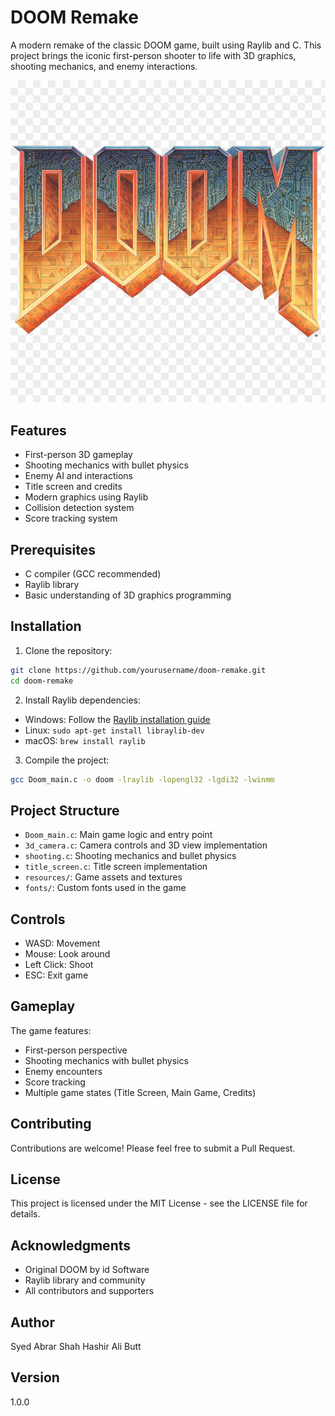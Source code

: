 # DOOM Remake

A modern remake of the classic DOOM game, built using Raylib and C. This project brings the iconic first-person shooter to life with 3D graphics, shooting mechanics, and enemy interactions.

![DOOM Remake](doom/resources/Title_Screen/TitleImage.png)

## Features

- First-person 3D gameplay
- Shooting mechanics with bullet physics
- Enemy AI and interactions
- Title screen and credits
- Modern graphics using Raylib
- Collision detection system
- Score tracking system

## Prerequisites

- C compiler (GCC recommended)
- Raylib library
- Basic understanding of 3D graphics programming

## Installation

1. Clone the repository:
```bash
git clone https://github.com/yourusername/doom-remake.git
cd doom-remake
```

2. Install Raylib dependencies:
- Windows: Follow the [Raylib installation guide](https://github.com/raysan5/raylib/wiki/Installation-Guide)
- Linux: `sudo apt-get install libraylib-dev`
- macOS: `brew install raylib`

3. Compile the project:
```bash
gcc Doom_main.c -o doom -lraylib -lopengl32 -lgdi32 -lwinmm
```

## Project Structure

- `Doom_main.c`: Main game logic and entry point
- `3d_camera.c`: Camera controls and 3D view implementation
- `shooting.c`: Shooting mechanics and bullet physics
- `title_screen.c`: Title screen implementation
- `resources/`: Game assets and textures
- `fonts/`: Custom fonts used in the game

## Controls

- WASD: Movement
- Mouse: Look around
- Left Click: Shoot
- ESC: Exit game

## Gameplay

The game features:
- First-person perspective
- Shooting mechanics with bullet physics
- Enemy encounters
- Score tracking
- Multiple game states (Title Screen, Main Game, Credits)

## Contributing

Contributions are welcome! Please feel free to submit a Pull Request.

## License

This project is licensed under the MIT License - see the LICENSE file for details.

## Acknowledgments

- Original DOOM by id Software
- Raylib library and community
- All contributors and supporters

## Author

Syed Abrar Shah
Hashir Ali Butt

## Version

1.0.0 
